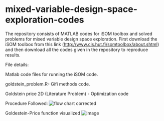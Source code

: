 # mixed-variable-design-space-exploration-codes
The repository consists of MATLAB codes for iSOM toolbox and solved problems for mixed variable design space exploration.
First download the iSOM toolbox from this link (http://www.cis.hut.fi/somtoolbox/about.shtml) and then download all the codes given in the repository to reproduce results. 

File details:

Matlab code files for running the iSOM code.

goldstein_problem.R- Gifi methods code.

Goldstein price 2D (Literature Problem) - Optimization code

Procedure Followed:
![flow chart corrected](https://github.com/shreeschool/mixed-variable-design-space-exploration-codes/assets/118520731/2d516b83-e79d-4d63-9e6f-5ddb8e9d6eec)

Goldestein-Price function visualized
![image](https://github.com/shreeschool/mixed-variable-design-space-exploration-codes/assets/118520731/e756d8e3-7d93-4068-9ea8-291fcebfe74c)

